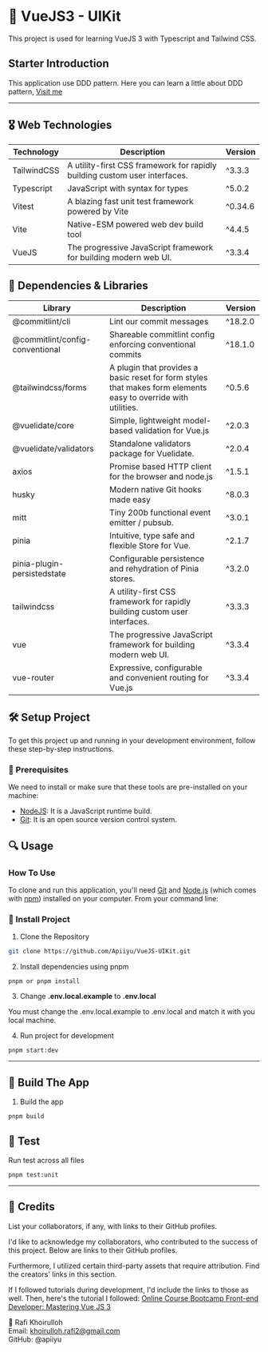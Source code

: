 # 🌟 VueJS3 - UIKit

This project is used for learning VueJS 3 with Typescript and Tailwind CSS.

## Starter Introduction

This application use DDD pattern. Here you can learn a little about DDD pattern, [Visit me](https://www.geeksforgeeks.org/domain-driven-design-ddd)

---

## 🎖️ Web Technologies

| Technology  | Description                                                                | Version |
| ----------- | -------------------------------------------------------------------------- | ------- |
| TailwindCSS | A utility-first CSS framework for rapidly building custom user interfaces. | ^3.3.3  |
| Typescript  | JavaScript with syntax for types                                           | ^5.0.2  |
| Vitest      | A blazing fast unit test framework powered by Vite                         | ^0.34.6 |
| Vite        | Native-ESM powered web dev build tool                                      | ^4.4.5  |
| VueJS       | The progressive JavaScript framework for building modern web UI.           | ^3.3.4  |

## 🏅 Dependencies & Libraries

| Library                         | Description                                                                                                    | Version |
| ------------------------------- | -------------------------------------------------------------------------------------------------------------- | ------- |
| @commitlint/cli                 | Lint our commit messages                                                                                       | ^18.2.0 |
| @commitlint/config-conventional | Shareable commitlint config enforcing conventional commits                                                     | ^18.1.0 |
| @tailwindcss/forms              | A plugin that provides a basic reset for form styles that makes form elements easy to override with utilities. | ^0.5.6  |
| @vuelidate/core                 | Simple, lightweight model-based validation for Vue.js                                                          | ^2.0.3  |
| @vuelidate/validators           | Standalone validators package for Vuelidate.                                                                   | ^2.0.4  |
| axios                           | Promise based HTTP client for the browser and node.js                                                          | ^1.5.1  |
| husky                           | Modern native Git hooks made easy                                                                              | ^8.0.3  |
| mitt                            | Tiny 200b functional event emitter / pubsub.                                                                   | ^3.0.1  |
| pinia                           | Intuitive, type safe and flexible Store for Vue.                                                               | ^2.1.7  |
| pinia-plugin-persistedstate     | Configurable persistence and rehydration of Pinia stores.                                                      | ^3.2.0  |
| tailwindcss                     | A utility-first CSS framework for rapidly building custom user interfaces.                                     | ^3.3.3  |
| vue                             | The progressive JavaScript framework for building modern web UI.                                               | ^3.3.4  |
| vue-router                      | Expressive, configurable and convenient routing for Vue.js                                                     | ^3.3.4  |

## 🛠️ Setup Project

To get this project up and running in your development environment, follow these step-by-step instructions.

### 🍴 Prerequisites

We need to install or make sure that these tools are pre-installed on your machine:

- [NodeJS](https://nodejs.org/en/download/): It is a JavaScript runtime build.
- [Git](https://git-scm.com/downloads): It is an open source version control system.

## 🔍 Usage

### How To Use

To clone and run this application, you'll need [Git](https://git-scm.com) and [Node.js](https://nodejs.org/en/download/) (which comes with [npm](http://npmjs.com)) installed on your computer. From your command line:

### 🚀 Install Project

1. Clone the Repository

```bash
git clone https://github.com/Apiiyu/VueJS-UIKit.git
```

2. Install dependencies using pnpm

```shell
pnpm or pnpm install
```

3. Change **.env.local.example** to **.env.local**

You must change the .env.local.example to .env.local and match it with you local machine.

4. Run project for development

```shell
pnpm start:dev
```

---

## 🎉 Build The App

1. Build the app

```shell
pnpm build
```

## 🧪 Test

Run test across all files

```shell
pnpm test:unit
```

---

## 📜 Credits

List your collaborators, if any, with links to their GitHub profiles.

I'd like to acknowledge my collaborators, who contributed to the success of this project. Below are links to their GitHub profiles.

Furthermore, I utilized certain third-party assets that require attribution. Find the creators' links in this section.

If I followed tutorials during development, I'd include the links to those as well.
Then, here's the tutorial I followed: [Online Course Bootcamp Front-end Developer: Mastering Vue JS 3](https://buildwithangga.com/kelas/bootcamp-front-end-developer-mastering-vue-js-3?main_leads=searchresult)

👦 Rafi Khoirulloh <br>
Email: khoirulloh.rafi2@gmail.com <br>
GitHub: @apiiyu
